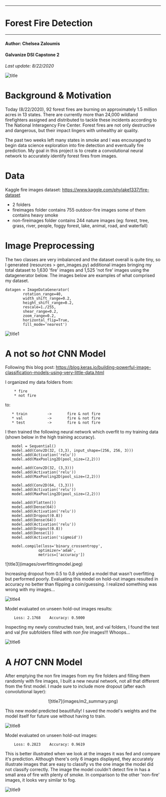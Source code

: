 **********************************************
# Forest Fire Detection
**********************************************

#### Author: Chelsea Zaloumis
#### Galvanize DSI Capstone 2
*Last update: 8/22/2020*

![title](images/cawildfire.jpeg)

# Background & Motivation

Today (8/22/2020), 92 forest fires are burning on approximately 1.5 million acres in 13 states. There are currently more than 24,000 wildland firefighters assigned and distributed to tackle these incidents according to The National Interagency Fire Center. Forest fires are not only destructive and dangerous, but their impact lingers with unhealthy air quality. 

The past two weeks left many states in smoke and I was encouraged to begin data science exploration into fire detection and eventually fire prediction. My goal in this project is to create a convolutional neural network to accurately identify forest fires from images.

# Data

Kaggle fire images dataset: https://www.kaggle.com/phylake1337/fire-dataset
 * 2 folders
 * fireimages folder contains 755 outdoor-fire images some of them contains heavy smoke
 * non-fireimages folder contains 244 nature images (eg: forest, tree, grass, river, people, foggy forest, lake, animal, road, and waterfall)

# Image Preprocessing

The two classes are very imbalanced and the dataset overall is quite tiny, so I generated (resources > gen_images.py) additional images bringing my total dataset to 1,630 'fire' images and 1,525 'not fire' images using the datagenerator below. The images below are examples of what comprised my dataset.

```
datagen = ImageDataGenerator(
        rotation_range=40,
        width_shift_range=0.2,
        height_shift_range=0.2,
        rescale=1./255,
        shear_range=0.2,
        zoom_range=0.2,
        horizontal_flip=True,
        fill_mode='nearest')
 ```
 
 ![title1](images/view_array_ex2x3.jpeg)
 
 # A not so *hot* CNN Model
 
Following this blog post: https://blog.keras.io/building-powerful-image-classification-models-using-very-little-data.html
 
I organized my data folders from:

        * fire
        * not fire
        
 to:
 
       * train         ->       fire & not fire
       * val           ->       fire & not fire
       * test          ->       fire & not fire
 

I then trained the following neural network which overfit to my training data (shown below in the high training accuracy).

 ```
    model = Sequential()
    model.add(Conv2D(32, (3,3), input_shape=(256, 256, 3))) 
    model.add(Activation('relu'))
    model.add(MaxPooling2D(pool_size=(2,2)))

    model.add(Conv2D(32, (3,3)))
    model.add(Activation('relu'))
    model.add(MaxPooling2D(pool_size=(2,2)))

    model.add(Conv2D(64, (3,3)))
    model.add(Activation('relu'))
    model.add(MaxPooling2D(pool_size=(2,2)))

    model.add(Flatten())
    model.add(Dense(64))
    model.add(Activation('relu'))
    model.add(Dropout(0.8))
    model.add(Dense(64))
    model.add(Activation('relu'))
    model.add(Dropout(0.8))
    model.add(Dense(1))
    model.add(Activation('sigmoid'))
    
    model.compile(loss='binary_crossentropy',
                optimizer='adam',
                metrics=['accuracy'])
```
 </p>
 ![title3](images/overfittingmodel.jpeg)
 
Increasing dropout from 0.5 to 0.8 yielded a model that wasn't overfitting but performed poorly.
Evaluating this model on hold-out images resulted in accuracy no better than flipping a coin/guessing. I realized something was wrong with my images...  

 ![title4](images/softmaxdropoutmodel.jpeg)

Model evaluated on unseen hold-out images results:

        Loss: 2.1768    Accuracy: 0.5000

Inspecting my newly constructed train, test, and val folders, I found the test and val *fire* subfolders filled with *non fire* images!!! Whoops...

 ![title6](images/tenor.gif)

# A *HOT* CNN Model

After emptying the non fire images from my fire folders and filling them randomly with fire images, I built a new neural network, not all that different from the first model. I made sure to include more dropout (after each convolutional layer):
 <p align="center">
 ![title7](images/m2_summary.png)
 </p>
This new model predicted beautifully! I saved the model's weights and the model itself for future use without having to train.

 ![title8](images/m2.jpeg)
 
Model evaluated on unseen hold-out images:

        Loss: 0.2823    Accuracy: 0.9619
 
This is better illustrated when we look at the images it was fed and compare it's prediction. Although there's only 6 images displayed, they accurately illustrate images that are easy to classify vs the one image the model did not classify correctly. The image the model couldn't detect fire in has a small area of fire with plenty of smoke. In comparison to the other 'non-fire' images, it looks very similar to fog.

 ![title9](images/m2testonholdout.jpeg)

